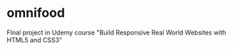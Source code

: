 # omnifood
FInal project in Udemy course "Build Responsive Real World Websites with HTML5 and CSS3"
